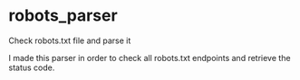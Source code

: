 # robots_parser
Check robots.txt file and parse it


I made this parser in order to check all robots.txt endpoints and retrieve the status code.
